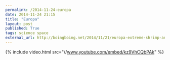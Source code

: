 ```yaml
---
permalink: /2014-11-24-europa
date: 2014-11-24 21:15
title: "Europa"
layout: post
published: True
tags: science space
external_url: http://boingboing.net/2014/11/21/europa-extreme-shrimp-and-th.html
---
```


{% include video.html src="//www.youtube.com/embed/kz9VhCQbPAk" %}
